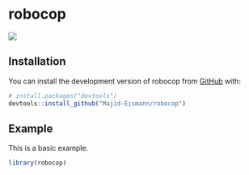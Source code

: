 
<!-- README.md is generated from README.Rmd. Please edit that file -->

# robocop

<!-- badges: start -->

![](https://img.shields.io/badge/language-R-blue) <!-- badges: end -->

## Installation

You can install the development version of robocop from
[GitHub](https://github.com/) with:

``` r
# install.packages("devtools")
devtools::install_github("Majid-Eismann/robocop")
```

## Example

This is a basic example.

``` r
library(robocop)
```
